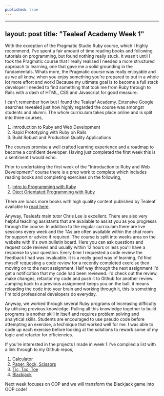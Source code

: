 ```yaml
---
published: true
---
```


---
layout: post
title: "Tealeaf Academy Week 1"
---

With the exception of the Pragmatic Studio Ruby course, which I highly recommend, I've spent a fair amount of time reading books and following tutorials on programming, but found nothing really stuck. It wasn't until I took the Pragmatic course that I really realised I needed a more structured approach to learning, one that gave me a solid grounding in the fundamentals. Whats more, the Pragmatic course was really enjoyable and as we all know, when you enjoy something you're prepared to put in a whole lot more effort and work! Because my ultimate goal is to become a full stack developer I needed to find something that took me from Ruby through to Rails with a dash of HTML, CSS and Javascript for good measure.

I can't remember how but I found the Tealeaf Academy. Extensive Google searches revealed just how highly regarded the course was amongst students and alumni. The whole curriculum takes place online and is split into three courses,

1. Introduction to Ruby and Web Development
2. Rapid Prototyping with Ruby on Rails
3. Build Robust and Production Quality Applications

The courses promise a well crafted learning experience and a roadmap to become a confident developer. Having just completed the first week this is a sentiment I would echo.

Prior to undertaking the first week of the "Introduction to Ruby and Web Development" course there is a prep work to complete which includes reading books and completing exercises on the following,

1. [Intro to Programming with Ruby](https://www.gotealeaf.com/books/ruby)
2. [Oject Orientated Programming with Ruby](https://www.gotealeaf.com/books/oo_ruby)

There are loads more books with high quality content published by Tealeaf available to [read here](https://www.gotealeaf.com/books).

Anyway, Tealeafs main tutor Chris Lee is excellent. There are also very helpful teaching assistants that are available to assist you as you progresss through the course. In addition to the regular curriculam there are live sessions every week and the TAs are often available within the chat room for support or advice if required. The course is split into weeks area on the website with it's own bulletin board. Here you can ask questions and request code reviews and usually within 12 hours or less you'll have a response to your question. Every time I requested a code review the feedback I had was invaluable. It is a really good way of learning, I'd find myself requesting a code review for a recently completed exercise then moving on to the next assignment. Half way through the next assignment I'd get a notification that my code had been reviewed. I'd check out the review, make changes, refactor my code and push it to Github for another review. Jumping back to a previous assignment keeps you on the ball, it means reloading the code into your brain and working through it, this is something I'm told professional developers do everyday.

Anyway, we worked through several Ruby programs of increasing difficulty by utilising previous knowledge. Pulling all this knowledge together to build programs is another skill in itself and requires problem solving and analytical skills. Students are encouraged to use pseudo code before attempting an exercise, a technique that worked well for me. I was able to code up each exercise before looking at the solutions to rework some of my logic and refactor for efficiencies.

If you're interested in the projects I made in week 1 I've compiled a list with a link through to my Github repos,

1. [Calculator](https://github.com/joeainsworth/ta-tic-tac-toe)
2. [Paper, Rock, Scissors](https://github.com/joeainsworth/ta-rock-paper-scissors)
3. [Tic, Tac, Toe](https://github.com/joeainsworth/ta-tic-tac-toe)
4. [Blackjack](https://github.com/joeainsworth/ta-blackjack)

Next week focuses on OOP and we will transform the Blackjack game into OOP code!

